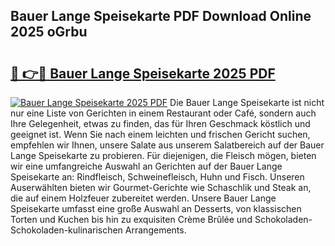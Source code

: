 ## Bauer Lange Speisekarte PDF Download Online 2025 oGrbu

# <h2><a href="http://gcb54u.nevu.top/?p=Bauer+Lange+Speisekarte">🔗 👉🔴 Bauer Lange Speisekarte 2025 PDF</a></h2>

[![Bauer Lange Speisekarte 2025 PDF](https://i.imgur.com/dBaPXMq.png)](http://gcb54u.nevu.top/?p=Bauer+Lange+Speisekarte)
Die Bauer Lange Speisekarte ist nicht nur eine Liste von Gerichten in einem Restaurant oder Café, sondern auch Ihre Gelegenheit, etwas zu finden, das für Ihren Geschmack köstlich und geeignet ist. Wenn Sie nach einem leichten und frischen Gericht suchen, empfehlen wir Ihnen, unsere Salate aus unserem Salatbereich auf der Bauer Lange Speisekarte zu probieren. Für diejenigen, die Fleisch mögen, bieten wir eine umfangreiche Auswahl an Gerichten auf der Bauer Lange Speisekarte an: Rindfleisch, Schweinefleisch, Huhn und Fisch. Unseren Auserwählten bieten wir Gourmet-Gerichte wie Schaschlik und Steak an, die auf einem Holzfeuer zubereitet werden. Unsere Bauer Lange Speisekarte umfasst eine große Auswahl an Desserts, von klassischen Torten und Kuchen bis hin zu exquisiten Crème Brûlée und Schokoladen-Schokoladen-kulinarischen Arrangements.
